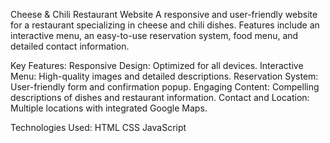 
Cheese & Chili Restaurant Website
A responsive and user-friendly website for a restaurant specializing in cheese and chili dishes. Features include an interactive menu, an easy-to-use reservation system, food menu, and detailed contact information.

Key Features:
Responsive Design: Optimized for all devices.
Interactive Menu: High-quality images and detailed descriptions.
Reservation System: User-friendly form and confirmation popup.
Engaging Content: Compelling descriptions of dishes and restaurant information.
Contact and Location: Multiple locations with integrated Google Maps.

Technologies Used:
HTML
CSS
JavaScript
